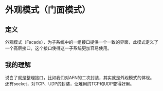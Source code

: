 #  外观模式（门面模式）

## 定义

外观模式（Facade），为子系统中的一组接口提供一个一致的界面，此模式定义了一个高层接口，这个接口使得这一子系统更加容易使用。

## 我的理解

说白了就是整理接口，比如我们对AFN的二次封装，其实就是外观模式的体现。还有socket，对TCP、UDP的封装，让难用的TCP和UDP变得好用。
